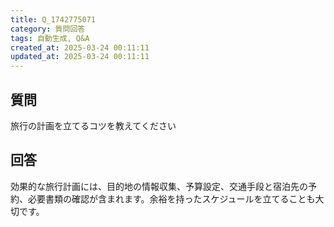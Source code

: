 ```yaml
---
title: Q_1742775071
category: 質問回答
tags: 自動生成, Q&A
created_at: 2025-03-24 00:11:11
updated_at: 2025-03-24 00:11:11
---
```


## 質問

旅行の計画を立てるコツを教えてください

## 回答

効果的な旅行計画には、目的地の情報収集、予算設定、交通手段と宿泊先の予約、必要書類の確認が含まれます。余裕を持ったスケジュールを立てることも大切です。
